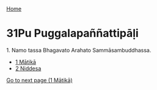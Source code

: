 
[Home](/)

# 31Pu Puggalapaññattipāḷi

1\. Namo tassa Bhagavato Arahato Sammāsambuddhassa.

* [1 Mātikā](/tipitaka/31Pu/1.md)
* [2 Niddesa](/tipitaka/31Pu/2.md)

[Go to next page (1 Mātikā)](/tipitaka/31Pu/1.md)


